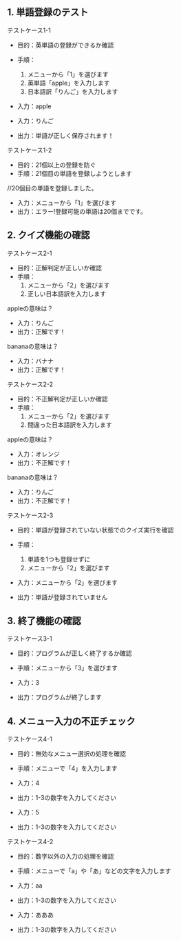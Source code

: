 ## 1. 単語登録のテスト

テストケース1-1

- 目的：英単語の登録ができるか確認
- 手順：
  1. メニューから「1」を選びます
  2. 英単語「apple」を入力します
  3. 日本語訳「りんご」を入力します

- 入力：apple
- 入力：りんご
- 出力：単語が正しく保存されます！

テストケース1-2
- 目的：21個以上の登録を防ぐ
- 手順：21個目の単語を登録しようとします

//20個目の単語を登録しました。
- 入力：メニューから「1」を選びます
- 出力：エラー!登録可能の単語は20個までです。

## 2. クイズ機能の確認

テストケース2-1

- 目的：正解判定が正しいか確認
- 手順：
  1. メニューから「2」を選びます
  2. 正しい日本語訳を入力します

appleの意味は？
- 入力：りんご
- 出力：正解です！

bananaの意味は？
- 入力：バナナ
- 出力：正解です！

テストケース2-2
- 目的：不正解判定が正しいか確認
- 手順：
  1. メニューから「2」を選びます
  2. 間違った日本語訳を入力します

appleの意味は？
- 入力：オレンジ
- 出力：不正解です！
  
bananaの意味は？
- 入力：りんご
- 出力：不正解です！

テストケース2-3
- 目的：単語が登録されていない状態でのクイズ実行を確認
- 手順：
  1. 単語を1つも登録せずに
  2. メニューから「2」を選びます

- 入力：メニューから「2」を選びます
- 出力：単語が登録されていません

## 3. 終了機能の確認

テストケース3-1

- 目的：プログラムが正しく終了するか確認
- 手順：メニューから「3」を選びます

- 入力：3
- 出力：プログラムが終了します

## 4. メニュー入力の不正チェック

テストケース4-1

- 目的：無効なメニュー選択の処理を確認
- 手順：メニューで「4」を入力します

- 入力：4
- 出力：1-3の数字を入力してください
- 入力：5
- 出力：1-3の数字を入力してください

テストケース4-2

- 目的：数字以外の入力の処理を確認
- 手順：メニューで「a」や「あ」などの文字を入力します

- 入力：aa
- 出力：1-3の数字を入力してください
- 入力：あああ
- 出力：1-3の数字を入力してください
